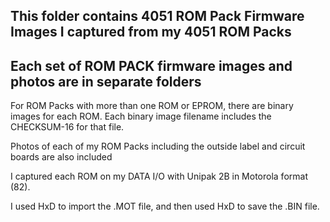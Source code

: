 This folder contains 4051 ROM Pack Firmware Images I captured from my 4051 ROM Packs
-----

Each set of ROM PACK firmware images and photos are in separate folders
-------
For ROM Packs with more than one ROM or EPROM, there are binary images for each ROM.  Each binary image filename includes the CHECKSUM-16 for that file.

Photos of each of my ROM Packs including the outside label and circuit boards are also included


I captured each ROM on my DATA I/O with Unipak 2B in Motorola format (82).

I used HxD to import the .MOT file, and then used HxD to save the .BIN file.
